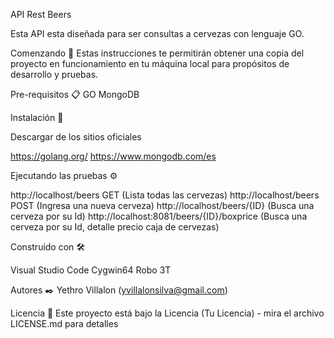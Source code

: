 API Rest Beers

Esta API esta diseñada para ser consultas a cervezas con lenguaje GO.

Comenzando 🚀
Estas instrucciones te permitirán obtener una copia del proyecto en funcionamiento en tu máquina local para propósitos de desarrollo y pruebas.

Pre-requisitos 📋
GO
MongoDB

Instalación 🔧

Descargar de los sitios oficiales

https://golang.org/
https://www.mongodb.com/es

Ejecutando las pruebas ⚙️

http://localhost/beers GET (Lista todas las cervezas)
http://localhost/beers POST (Ingresa una nueva cerveza)
http://localhost/beers/{ID} (Busca una cerveza por su Id)
http://localhost:8081/beers/{ID}/boxprice (Busca una cerveza por su Id, detalle precio caja de cervezas)

Construido con 🛠️

Visual Studio Code
Cygwin64
Robo 3T

Autores ✒️
Yethro Villalon (yvillalonsilva@gmail.com)

Licencia 📄
Este proyecto está bajo la Licencia (Tu Licencia) - mira el archivo LICENSE.md para detalles
